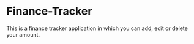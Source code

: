 # Finance-Tracker
This is a finance tracker application in which you can add, edit or delete your amount.
